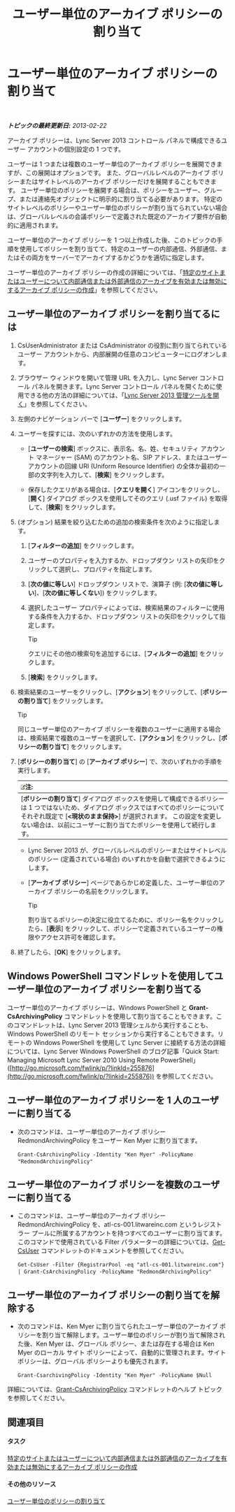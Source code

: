 ﻿---
title: ユーザー単位のアーカイブ ポリシーの割り当て
TOCTitle: ユーザー単位のアーカイブ ポリシーの割り当て
ms:assetid: a12ca483-b235-460f-b3fe-130fb3087264
ms:mtpsurl: https://technet.microsoft.com/ja-jp/library/Gg182560(v=OCS.15)
ms:contentKeyID: 48273063
ms.date: 05/19/2016
mtps_version: v=OCS.15
ms.translationtype: HT
---

# ユーザー単位のアーカイブ ポリシーの割り当て

 

_**トピックの最終更新日:** 2013-02-22_

アーカイブ ポリシーは、Lync Server 2013 コントロール パネルで構成できるユーザー アカウントの個別設定の 1 つです。

ユーザーは 1 つまたは複数のユーザー単位のアーカイブ ポリシーを展開できますが、この展開はオプションです。 また、グローバルレベルのアーカイブ ポリシーまたはサイトレベルのアーカイブ ポリシーだけを展開することもできます。 ユーザー単位のポリシーを展開する場合は、ポリシーをユーザー、グループ、または連絡先オブジェクトに明示的に割り当てる必要があります。 特定のサイトレベルのポリシーやユーザー単位のポリシーが割り当てられていない場合は、グローバルレベルの会議ポリシーで定義された既定のアーカイブ要件が自動的に適用されます。

ユーザー単位のアーカイブ ポリシーを 1 つ以上作成した後、このトピックの手順を使用してポリシーを割り当てて、特定のユーザーの内部通信、外部通信、またはその両方をサーバーでアーカイブするかどうかを適切に指定します。

ユーザー単位のアーカイブ ポリシーの作成の詳細については、「[特定のサイトまたはユーザーについて内部通信または外部通信のアーカイブを有効または無効にするアーカイブ ポリシーの作成](lync-server-2013-creating-an-archiving-policy-to-enable-or-disable-archiving-of-internal-or-external-communications-for-specific-sites-or-users.md)」を参照してください。

## ユーザー単位のアーカイブ ポリシーを割り当てるには

1.  CsUserAdministrator または CsAdministrator の役割に割り当てられているユーザー アカウントから、内部展開の任意のコンピューターにログオンします。

2.  ブラウザー ウィンドウを開いて管理 URL を入力し、Lync Server コントロール パネルを開きます。Lync Server コントロール パネルを開くために使用できる他の方法の詳細については、「[Lync Server 2013 管理ツールを開く](lync-server-2013-open-lync-server-administrative-tools.md)」を参照してください。

3.  左側のナビゲーション バーで \[**ユーザー**\] をクリックします。

4.  ユーザーを探すには、次のいずれかの方法を使用します。
    
      - \[**ユーザーの検索**\] ボックスに、表示名、名、姓、セキュリティ アカウント マネージャー (SAM) のアカウント名、SIP アドレス、またはユーザー アカウントの回線 URI (Uniform Resource Identifier) の全体か最初の一部の文字列を入力して、\[**検索**\] をクリックします。
    
      - 保存したクエリがある場合は、\[**クエリを開く**\] アイコンをクリックし、\[**開く**\] ダイアログ ボックスを使用してそのクエリ (.usf ファイル) を取得して、\[**検索**\] をクリックします。

5.  (オプション) 結果を絞り込むための追加の検索条件を次のように指定します。
    
    1.  \[**フィルターの追加**\] をクリックします。
    
    2.  ユーザーのプロパティを入力するか、ドロップダウン リストの矢印をクリックして選択し、プロパティを指定します。
    
    3.  \[**次の値に等しい**\] ドロップダウン リストで、演算子 (例: \[**次の値に等しい**\]、\[**次の値に等しくない**\]) をクリックします。
    
    4.  選択したユーザー プロパティによっては、検索結果のフィルターに使用する条件を入力するか、ドロップダウン リストの矢印をクリックして指定します。
        

        > [!TIP]
        > クエリにその他の検索句を追加するには、[<STRONG>フィルターの追加</STRONG>] をクリックします。

    
    5.  \[**検索**\] をクリックします。

6.  検索結果のユーザーをクリックし、\[**アクション**\] をクリックして、\[**ポリシーの割り当て**\] をクリックします。
    

    > [!TIP]
    > 同じユーザー単位のアーカイブ ポリシーを複数のユーザーに適用する場合は、検索結果で複数のユーザーを選択して、[<STRONG>アクション</STRONG>] をクリックし、[<STRONG>ポリシーの割り当て</STRONG>] をクリックします。



7.  \[**ポリシーの割り当て**\] の \[**アーカイブ ポリシー**\] で、次のいずれかの手順を実行します。
    
    <table>
    <thead>
    <tr class="header">
    <th><img src="images/Gg412781.note(OCS.15).gif" title="note" alt="note" />注:</th>
    </tr>
    </thead>
    <tbody>
    <tr class="odd">
    <td>[<strong>ポリシーの割り当て</strong>] ダイアログ ボックスを使用して構成できるポリシーは 1 つではないため、ダイアログ ボックスではすべてのポリシーについてそれぞれ既定で [<strong>&lt;現状のまま保持&gt;</strong>] が選択されます。 この設定を変更しない場合は、以前にユーザーに割り当てたポリシーを使用して続行します。</td>
    </tr>
    </tbody>
    </table>
    
      - Lync Server 2013 が、グローバルレベルのポリシーまたはサイトレベルのポリシー (定義されている場合) のいずれかを自動で選択できるようにします。
    
      - \[**アーカイブ ポリシー**\] ページであらかじめ定義した、ユーザー単位のアーカイブ ポリシーの名前をクリックします。
        

        > [!TIP]
        > 割り当てるポリシーの決定に役立てるために、ポリシー名をクリックしたら、[<STRONG>表示</STRONG>] をクリックして、ポリシーで定義されているユーザーの権限やアクセス許可を確認します。



8.  終了したら、\[**OK**\] をクリックします。

## Windows PowerShell コマンドレットを使用してユーザー単位のアーカイブ ポリシーを割り当てる

ユーザー単位のアーカイブ ポリシーは、Windows PowerShell と **Grant-CsArchivingPolicy** コマンドレットを使用して割り当てることもできます。このコマンドレットは、Lync Server 2013 管理シェルから実行することも、Windows PowerShell のリモート セッションから実行することもできます。リモートの Windows PowerShell を使用して Lync Server に接続する方法の詳細については、Lync Server Windows PowerShell のブログ記事「Quick Start: Managing Microsoft Lync Server 2010 Using Remote PowerShell」 ([http://go.microsoft.com/fwlink/p/?linkId=255876](http://go.microsoft.com/fwlink/p/?linkid=255876)) を参照してください。

## ユーザー単位のアーカイブ ポリシーを 1 人のユーザーに割り当てる

  - 次のコマンドは、ユーザー単位のアーカイブ ポリシー RedmondArchivingPolicy をユーザー Ken Myer に割り当てます。
    
        Grant-CsArchivingPolicy -Identity "Ken Myer" -PolicyName "RedmondArchivingPolicy"

## ユーザー単位のアーカイブ ポリシーを複数のユーザーに割り当てる

  - このコマンドは、ユーザー単位のアーカイブ ポリシー RedmondArchivingPolicy を、atl-cs-001.litwareinc.com というレジストラー プールに所属するアカウントを持つすべてのユーザーに割り当てます。このコマンドで使用されている Filter パラメーターの詳細については、[Get-CsUser](https://docs.microsoft.com/en-us/powershell/module/skype/Get-CsUser) コマンドレットのドキュメントを参照してください。
    
        Get-CsUser -Filter {RegistrarPool -eq "atl-cs-001.litwareinc.com"} | Grant-CsArchivingPolicy -PolicyName "RedmondArchivingPolicy"

## ユーザー単位のアーカイブ ポリシーの割り当てを解除する

  - 次のコマンドは、Ken Myer に割り当てられたユーザー単位のアーカイブ ポリシーを割り当て解除します。ユーザー単位のポリシーが割り当て解除された後、Ken Myer は、グローバル ポリシー、または存在する場合は Ken Myer のローカル サイト ポリシーによって、自動的に管理されます。サイト ポリシーは、グローバル ポリシーよりも優先されます。
    
        Grant-CsarchivingPolicy -Identity "Ken Myer" -PolicyName $Null

詳細については、[Grant-CsArchivingPolicy](https://docs.microsoft.com/en-us/powershell/module/skype/Grant-CsArchivingPolicy) コマンドレットのヘルプ トピックを参照してください。

## 関連項目

#### タスク

[特定のサイトまたはユーザーについて内部通信または外部通信のアーカイブを有効または無効にするアーカイブ ポリシーの作成](lync-server-2013-creating-an-archiving-policy-to-enable-or-disable-archiving-of-internal-or-external-communications-for-specific-sites-or-users.md)  

#### その他のリソース

[ユーザー単位のポリシーの割り当て](lync-server-2013-assigning-per-user-policies.md)

